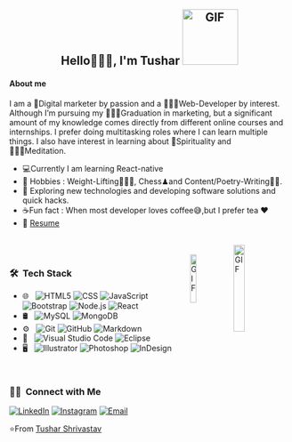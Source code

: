 <div align="center" >

## Hello🙋🏻‍♂️, I'm Tushar  <img width="100" height="100" alt="GIF" src="https://media.giphy.com/media/1sMGC0XjA1Hk58wppo/giphy.gif" />
</div>

#### About me  
I am a 📲Digital marketer by passion and a 👨🏻‍💻Web-Developer by interest. Although I’m pursuing my 👨🏻‍🎓Graduation in marketing, but a significant amount of my knowledge comes directly from different online courses and internships. I prefer doing multitasking roles where I can learn multiple things. I also have interest in learning about 📿Spirituality and 🧘🏻‍♂️Meditation.


- 💻Currently I am learning React-native
- 🎐 Hobbies : Weight-Lifting🏋🏻‍♂️, Chess♟and Content/Poetry-Writing✍🏻.
- 🤔 Exploring new technologies and developing software solutions and quick hacks.
- ☕Fun fact : When most developer loves coffee:sweat_smile:,but I prefer tea :heart: 
- 📝 [Resume]([https://drive.google.com/ile/d/1VNp-I2Sl2pPzuW6YbHapwEz3KoQM8jO3/view?usp=sharing](https://drive.google.com/file/d/1hJP2DcEKbqIqaq-FBVuhemmf5QiS_eZD/view?usp=sharing))
<br /> 

<img align="right" alt="GIF" width="20%" src="https://media.giphy.com/media/uuFsFpfeLuRpjGkWVW/giphy.gif" /> 
<br />

<img align="right" alt="GIF" width="15%" src="https://media.giphy.com/media/lBiqo1cbEME898RlWy/giphy.gif" /> 

<h3> 🛠 &nbsp;Tech Stack</h3>

- 🌐 &nbsp;
  ![HTML5](https://img.shields.io/badge/-HTML5-333333?style=flat&logo=HTML5)
  ![CSS](https://img.shields.io/badge/-CSS-333333?style=flat&logo=CSS3&logoColor=1572B6)
  ![JavaScript](https://img.shields.io/badge/-JavaScript-333333?style=flat&logo=javascript)
  ![Bootstrap](https://img.shields.io/badge/-Bootstrap-333333?style=flat&logo=bootstrap&logoColor=563D7C)
  ![Node.js](https://img.shields.io/badge/-Node.js-333333?style=flat&logo=node.js)
  ![React](https://img.shields.io/badge/-React-333333?style=flat&logo=react)
- 🛢 &nbsp;
  ![MySQL](https://img.shields.io/badge/-MySQL-333333?style=flat&logo=mysql)
  ![MongoDB](https://img.shields.io/badge/-MongoDB-333333?style=flat&logo=mongodb)
- ⚙️ &nbsp;
  ![Git](https://img.shields.io/badge/-Git-333333?style=flat&logo=git)
  ![GitHub](https://img.shields.io/badge/-GitHub-333333?style=flat&logo=github)
  ![Markdown](https://img.shields.io/badge/-Markdown-333333?style=flat&logo=markdown)
- 🔧 &nbsp;
  ![Visual Studio Code](https://img.shields.io/badge/-Visual%20Studio%20Code-333333?style=flat&logo=visual-studio-code&logoColor=007ACC)
  ![Eclipse](https://img.shields.io/badge/-Eclipse-333333?style=flat&logo=eclipse-ide&logoColor=2C2255)
- 🖥 &nbsp;
  ![Illustrator](https://img.shields.io/badge/-Illustrator-333333?style=flat&logo=adobe-illustrator)
  ![Photoshop](https://img.shields.io/badge/-Photoshop-333333?style=flat&logo=adobe-photoshop)
  ![InDesign](https://img.shields.io/badge/-InDesign-333333?style=flat&logo=adobe-indesign)

<br/>

<h3> 🤝🏻 &nbsp;Connect with Me </h3>

<p align="center">

<a href="https://linkedin.com/in/tushar-shrivastav17"><img alt="LinkedIn" src="https://img.shields.io/badge/LinkedIn-Tushar%20Shrivastav-blue?style=flat-square&logo=linkedin"></a>
<a href="https://instagram.com/its_tush17"><img alt="Instagram" src="https://img.shields.io/badge/Instagram-its.tush_17-blue?style=flat-square&logo=instagram"></a>
<a href="mailto:Tusharshrivastav1711@gmail.com"><img alt="Email" src="https://img.shields.io/badge/Email-TusharShrivastav1711-blue?style=flat-square&logo=gmail"></a>
</p>

⭐️From [Tushar Shrivastav](https://github.com/Tushu17)





